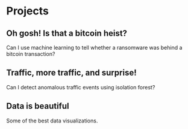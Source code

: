 # Projects
   
## Oh gosh! Is that a bitcoin heist?
Can I use machine learning to tell whether a ransomware was behind a bitcoin transaction?

## Traffic, more traffic, and surprise! 
Can I detect anomalous traffic events using isolation forest? 

## Data is beautiful
Some of the best data visualizations.
